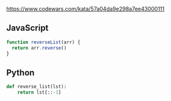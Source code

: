 https://www.codewars.com/kata/57a04da9e298a7ee43000111

## JavaScript
```js
function reverseList(arr) {
  return arr.reverse()
}
```

## Python
```python
def reverse_list(lst):
    return lst[::-1]
```